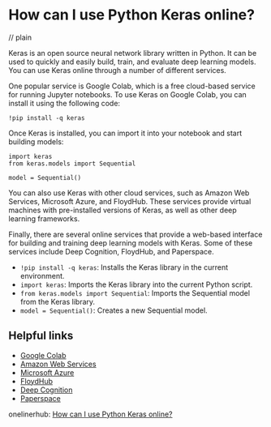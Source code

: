 # How can I use Python Keras online?
// plain

Keras is an open source neural network library written in Python. It can be used to quickly and easily build, train, and evaluate deep learning models. You can use Keras online through a number of different services.

One popular service is Google Colab, which is a free cloud-based service for running Jupyter notebooks. To use Keras on Google Colab, you can install it using the following code:

```
!pip install -q keras
```

Once Keras is installed, you can import it into your notebook and start building models:

```
import keras
from keras.models import Sequential

model = Sequential()
```

You can also use Keras with other cloud services, such as Amazon Web Services, Microsoft Azure, and FloydHub. These services provide virtual machines with pre-installed versions of Keras, as well as other deep learning frameworks.

Finally, there are several online services that provide a web-based interface for building and training deep learning models with Keras. Some of these services include Deep Cognition, FloydHub, and Paperspace.

- `!pip install -q keras`: Installs the Keras library in the current environment.
- `import keras`: Imports the Keras library into the current Python script.
- `from keras.models import Sequential`: Imports the Sequential model from the Keras library.
- `model = Sequential()`: Creates a new Sequential model.

## Helpful links
- [Google Colab](https://colab.research.google.com/)
- [Amazon Web Services](https://aws.amazon.com/)
- [Microsoft Azure](https://azure.microsoft.com/en-us/)
- [FloydHub](https://www.floydhub.com/)
- [Deep Cognition](https://www.deepcognition.ai/)
- [Paperspace](https://www.paperspace.com/)

onelinerhub: [How can I use Python Keras online?](https://onelinerhub.com/python-keras/how-can-i-use-python-keras-online)